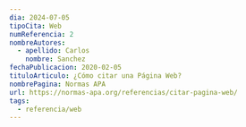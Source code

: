 ```yaml
---
dia: 2024-07-05
tipoCita: Web
numReferencia: 2
nombreAutores:
  - apellido: Carlos
    nombre: Sanchez
fechaPublicacion: 2020-02-05
tituloArticulo: ¿Cómo citar una Página Web?
nombrePagina: Normas APA
url: https://normas-apa.org/referencias/citar-pagina-web/
tags:
  - referencia/web
---
```

